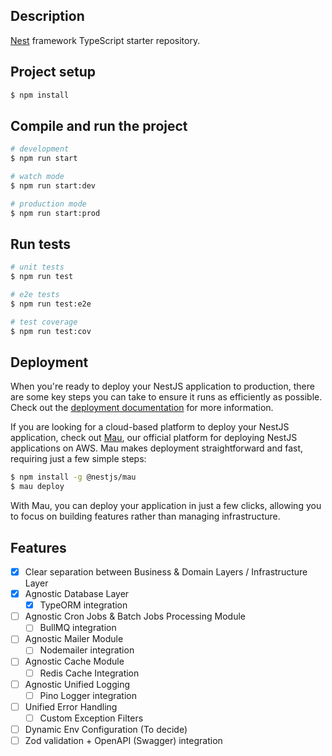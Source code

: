 ## Description

[Nest](https://github.com/nestjs/nest) framework TypeScript starter repository.

## Project setup

```bash
$ npm install
```

## Compile and run the project

```bash
# development
$ npm run start

# watch mode
$ npm run start:dev

# production mode
$ npm run start:prod
```

## Run tests

```bash
# unit tests
$ npm run test

# e2e tests
$ npm run test:e2e

# test coverage
$ npm run test:cov
```

## Deployment

When you're ready to deploy your NestJS application to production, there are some key steps you can take to ensure it runs as efficiently as possible. Check out the [deployment documentation](https://docs.nestjs.com/deployment) for more information.

If you are looking for a cloud-based platform to deploy your NestJS application, check out [Mau](https://mau.nestjs.com), our official platform for deploying NestJS applications on AWS. Mau makes deployment straightforward and fast, requiring just a few simple steps:

```bash
$ npm install -g @nestjs/mau
$ mau deploy
```

With Mau, you can deploy your application in just a few clicks, allowing you to focus on building features rather than managing infrastructure.

## Features
- [x] Clear separation between Business & Domain Layers / Infrastructure Layer
- [x] Agnostic Database Layer
  - [x] TypeORM integration
- [ ] Agnostic Cron Jobs & Batch Jobs Processing Module 
  - [ ] BullMQ integration
- [ ] Agnostic Mailer Module
  - [ ] Nodemailer integration
- [ ] Agnostic Cache Module
  - [ ] Redis Cache Integration
- [ ] Agnostic Unified Logging
  - [ ] Pino Logger integration
- [ ] Unified Error Handling
  - [ ] Custom Exception Filters
- [ ] Dynamic Env Configuration (To decide)
- [ ] Zod validation + OpenAPI (Swagger) integration
